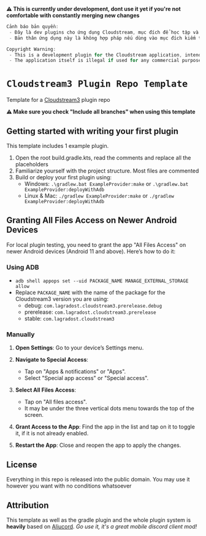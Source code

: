 **⚠️ This is currently under development, dont use it yet if you're not comfortable with constantly merging new changes**

```js
Cảnh báo bản quyền:
 - Đây là dev plugins cho ứng dụng Cloudstream, mục đích để học tập và xem phim nội bộ, chúng tôi không cung cấp Extension này ra ngoài và cũng không hỗ trợ bất kì điều gì.
 - Bản thân ứng dụng này là không hợp pháp nếu dùng vào mục đích kiếm tiền nào và tôi public ra đây mục tiêu là để học tập, vui lòng không sử dụng vào mục đích kiếm tiền.

Copyright Warning:
 - This is a development plugin for the Cloudstream application, intended for learning purposes and internal movie viewing. We do not distribute this Extension externally, nor do we provide any support.
 - The application itself is illegal if used for any commercial purposes. My aim in making this public is for learning purposes only, so please do not use it for making money.

```

# `Cloudstream3 Plugin Repo Template`

Template for a [Cloudstream3](https://github.com/recloudstream) plugin repo

**⚠️ Make sure you check "Include all branches" when using this template**

 
## Getting started with writing your first plugin

This template includes 1 example plugin.

1. Open the root build.gradle.kts, read the comments and replace all the placeholders
2. Familiarize yourself with the project structure. Most files are commented
3. Build or deploy your first plugin using:
   - Windows: `.\gradlew.bat ExampleProvider:make` or `.\gradlew.bat ExampleProvider:deployWithAdb`
   - Linux & Mac: `./gradlew ExampleProvider:make` or `./gradlew ExampleProvider:deployWithAdb`


## Granting All Files Access on Newer Android Devices

For local plugin testing, you need to grant the app "All Files Access" on newer Android devices (Android 11 and above). Here’s how to do it:

### Using ADB

* `adb shell appops set --uid PACKAGE_NAME MANAGE_EXTERNAL_STORAGE allow`
* Replace `PACKAGE_NAME` with the name of the package for the Cloudstream3 version you are using:
   - debug: `com.lagradost.cloudstream3.prerelease.debug`
   - prerelease: `com.lagradost.cloudstream3.prerelease`
   - stable: `com.lagradost.cloudstream3`

### Manually

1. **Open Settings**: Go to your device’s Settings menu.

2. **Navigate to Special Access**:
   - Tap on "Apps & notifications" or "Apps".
   - Select "Special app access" or "Special access".

3. **Select All Files Access**:
   - Tap on "All files access".
   - It may be under the three vertical dots menu towards the top of the screen.

4. **Grant Access to the App**: Find the app in the list and tap on it to toggle it, if it is not already enabled.

6. **Restart the App**: Close and reopen the app to apply the changes.


## License

Everything in this repo is released into the public domain. You may use it however you want with no conditions whatsoever


## Attribution

This template as well as the gradle plugin and the whole plugin system is **heavily** based on [Aliucord](https://github.com/Aliucord).
*Go use it, it's a great mobile discord client mod!*
